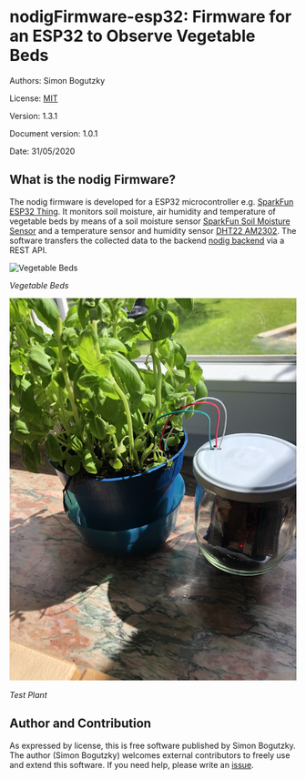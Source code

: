 # nodigFirmware-esp32: Firmware for an ESP32 to Observe Vegetable Beds

Authors: Simon Bogutzky

License: [MIT](https://opensource.org/licenses/MIT)

Version: 1.3.1

Document version: 1.0.1 

Date: 31/05/2020 

## What is the nodig Firmware?
The nodig firmware is developed for a ESP32 microcontroller e.g. [SparkFun ESP32 Thing](https://www.sparkfun.com/products/13907). It monitors soil moisture, air humidity and temperature of vegetable beds by means of a soil moisture sensor [SparkFun Soil Moisture Sensor](https://www.sparkfun.com/products/13637) and a temperature sensor and humidity sensor [DHT22 AM2302](https://www.az-delivery.de/products/dht22). The software transfers the collected data to the backend [nodig backend](https://github.com/sbogutzky/nodig-backend/) via a REST API.

![Vegetable Beds](images/vegetable-beds.jpg)

*Vegetable Beds*

![Test Plant](images/test-plant.jpg)

*Test Plant*

## Author and Contribution
As expressed by license, this is free software published by Simon Bogutzky. The author (Simon Bogutzky) welcomes external contributors to freely use and extend this software. If you need help, please write an [issue](https://github.com/sbogutzky/nodigFirmware-esp32/issues).